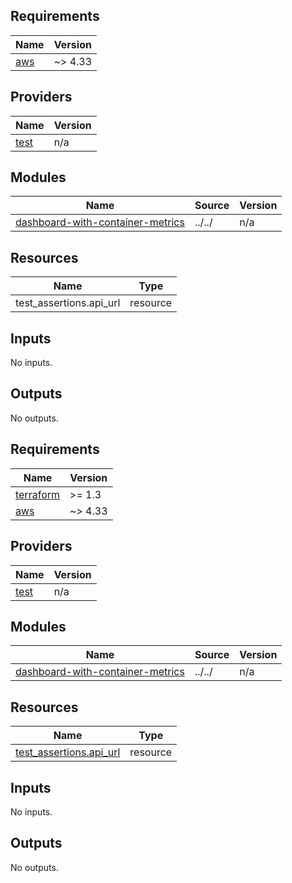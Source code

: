 <!-- BEGIN_TF_DOCS -->
## Requirements

| Name | Version |
|------|---------|
| <a name="requirement_aws"></a> [aws](#requirement\_aws) | ~> 4.33 |

## Providers

| Name | Version |
|------|---------|
| <a name="provider_test"></a> [test](#provider\_test) | n/a |

## Modules

| Name | Source | Version |
|------|--------|---------|
| <a name="module_dashboard-with-container-metrics"></a> [dashboard-with-container-metrics](#module\_dashboard-with-container-metrics) | ../../ | n/a |

## Resources

| Name | Type |
|------|------|
| test_assertions.api_url | resource |

## Inputs

No inputs.

## Outputs

No outputs.
<!-- END_TF_DOCS -->
<!-- BEGINNING OF PRE-COMMIT-TERRAFORM DOCS HOOK -->
## Requirements

| Name | Version |
|------|---------|
| <a name="requirement_terraform"></a> [terraform](#requirement\_terraform) | >= 1.3 |
| <a name="requirement_aws"></a> [aws](#requirement\_aws) | ~> 4.33 |

## Providers

| Name | Version |
|------|---------|
| <a name="provider_test"></a> [test](#provider\_test) | n/a |

## Modules

| Name | Source | Version |
|------|--------|---------|
| <a name="module_dashboard-with-container-metrics"></a> [dashboard-with-container-metrics](#module\_dashboard-with-container-metrics) | ../../ | n/a |

## Resources

| Name | Type |
|------|------|
| [test_assertions.api_url](https://registry.terraform.io/providers/hashicorp/test/latest/docs/resources/assertions) | resource |

## Inputs

No inputs.

## Outputs

No outputs.
<!-- END OF PRE-COMMIT-TERRAFORM DOCS HOOK -->
